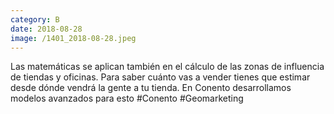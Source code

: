 ```yaml
--- 
category: B 
date: 2018-08-28 
image: /1401_2018-08-28.jpeg 
--- 
```


Las matemáticas se aplican también en el cálculo de las zonas de influencia de tiendas y oficinas. Para saber cuánto vas a vender tienes que estimar desde dónde vendrá la gente a tu tienda. En Conento desarrollamos modelos avanzados para esto #Conento #Geomarketing